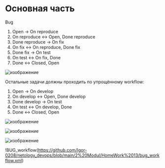 Основная часть 
=====

Bug

   1. Open -> On reproduce
   2. On reproduce <-> Open, Done reproduce
   3. Done reproduce -> On fix
   4. On fix <-> On reproduce, Done fix
   5. Done fix -> On test
   6. On test <-> On fix, Done
   7. Done <-> Closed, Open

![изображение](https://user-images.githubusercontent.com/60341565/167081337-d9c78825-6144-4fa1-bd93-e45ebc0e8c43.png)

Остальные задачи должны проходить по упрощённому workflow:

   1. Open -> On develop
   2. On develop <-> Open, Done develop
   3. Done develop -> On test
   4. On test <-> On develop, Done
   5. Done <-> Closed, Open

![изображение](https://user-images.githubusercontent.com/60341565/167100016-0371ce35-c53e-4602-96fb-ca71511a9e27.png)

![изображение](https://user-images.githubusercontent.com/60341565/167108848-45812df4-bc44-4a37-9cf4-1e4b01f088ea.png)

![изображение](https://user-images.githubusercontent.com/60341565/167108947-6b342188-9465-4b94-b52f-14e1ba451650.png)



!BUG_workflow(https://github.com/Igor-0208/netology_devops/blob/main/2%20Modul/HomeWork%2013/bug_workflow.xml)
